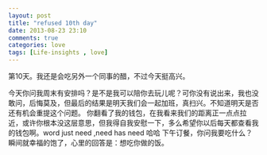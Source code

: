 ```yaml
---
layout: post
title: "refused 10th day"
date: 2013-08-23 23:10
comments: true
categories: love
tags: [Life-insights , love]
---
```

第10天。我还是会吃另外一个同事的醋，不过今天挺高兴。
<!--more-->
今天你问我周末有安排吗？是不是我可以陪你去玩儿呢？可你没有说出来，我也没敢问，后悔莫及，但最后的结果是明天我们会一起加班，真扫兴。不知道明天是否还有机会重提这个问题。
你翻看了我的钱包，在我看来我们的距离正一点点拉近，或许你根本没这层意思，但我得自我安慰一下，多么希望你以后每天都查看我的钱包啊。word just need ,need has need 哈哈
下午订餐，你问我要吃什么？瞬间就幸福的饱了，心里的回答是：想吃你做的饭。
